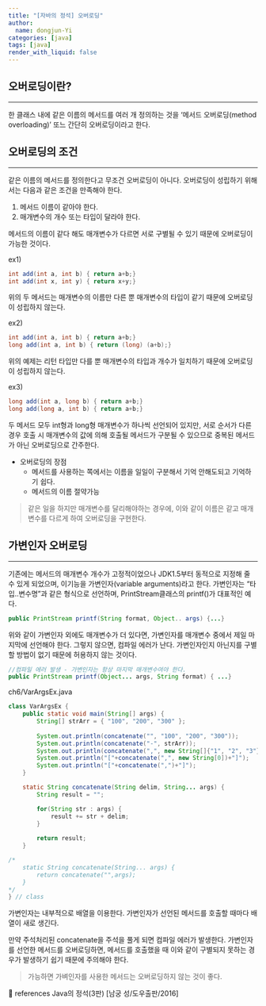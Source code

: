 ```yaml
---
title: "[자바의 정석] 오버로딩"
author:
  name: dongjun-Yi
categories: [java]
tags: [java]
render_with_liquid: false
---
```

## 오버로딩이란?

---

한 클래스 내에 같은 이름의 메서드를 여러 개 정의하는 것을 ‘메서드 오버로딩(method overloading)’ 또느 간단히 오버로딩이라고 한다.

## 오버로딩의 조건

---

같은 이름의 메서드를 정의한다고 무조건 오버로딩이 아니다. 오버로딩이 성립하기 위해서는 다음과 같은 조건을 만족해야 한다.

1. 메서드 이름이 같아야 한다.
2. 매개변수의 개수 또는 타입이 달라야 한다.

메서드의 이름이 같다 해도 매개변수가 다르면 서로 구별될 수 있기 때문에 오버로딩이 가능한 것이다.

ex1)

```java
int add(int a, int b) { return a+b;}
int add(int x, int y) { return x+y;}
```

위의 두 메서드는 매개변수의 이름만 다른 뿐 매개변수의 타입이 같기 때문에 오버로딩이 성립하지 않는다.

ex2)

```java
int add(int a, int b) { return a+b;}
long add(int a, int b) { return (long) (a+b);}
```

위의 예제는 리턴 타입만 다를 뿐 매개변수의 타입과 개수가 일치하기 때문에 오버로딩이 성립하지 않는다.

ex3)

```java
long add(int a, long b) { return a+b;}
long add(long a, int b) { return a+b;}
```

두 메서드 모두 int형과 long형 매개변수가 하나씩 선언되어 있지만, 서로 순서가 다른 경우 호출 시 매개변수의 값에 의해 호출될 메서드가 구분될 수 있으므로 중복된 메서드가 아닌 오버로딩으로 간주한다.

- 오버로딩의 장점
    - 메서드를 사용하는 쪽에서는 이름을 일일이 구분해서 기억 안해도되고 기억하기 쉽다.
    - 메서드의 이름 절약가능

> 같은 일을 하지만 매개변수를 달리해야하는 경우에, 이와 같이 이름은 같고 매개변수를 다르게 하여 오버로딩을 구현한다.
> 

## 가변인자 오버로딩

---

기존에는 메서드의 매개변수 개수가 고정적이었으나 JDK1.5부터 동적으로 지정해 줄 수 있게 되었으며, 이기능을 가변인자(variable arguments)라고 한다.
가변인자는 “타입..변수명”과 같은 형식으로 선언하며, PrintStream클래스의 printf()가 대표적인 예다.

```java
public PrintStream printf(String format, Object.. args) {...}
```

위와 같이 가변인자 외에도 매개변수가 더 있다면, 가변인자를 매개변수 중에서 제일 마지막에 선언해야 한다. 그렇지 않으면, 컴파일 에러가 난다. 가변인자인지 아닌지를 구별할 방법이 없기 때문에 허용하지 않는 것이다.

```java
//컴파일 에러 발생 - 가변인자는 항상 마지막 매개변수여야 한다.
public PrintStream printf(Object... args, String format) { ...}
```

ch6/VarArgsEx.java

```java
class VarArgsEx {
	public static void main(String[] args) {
		String[] strArr = { "100", "200", "300" };
		
		System.out.println(concatenate("", "100", "200", "300"));
		System.out.println(concatenate("-", strArr));
		System.out.println(concatenate(",", new String[]{"1", "2", "3"}));
		System.out.println("["+concatenate(",", new String[0])+"]");
		System.out.println("["+concatenate(",")+"]");
	}

	static String concatenate(String delim, String... args) {
		String result = "";

		for(String str : args) {
			result += str + delim;
		}
		
		return result;
	}

/*
	static String concatenate(String... args) {
		return concatenate("",args);
	}
*/
} // class
```

가변인자는 내부적으로 배열을 이용한다. 가변인자가 선언된 메서드를 호출할 때마다 배열이 새로 생긴다.

만약 주석처리된 concatenate을 주석을 풀게 되면 컴파일 에러가 발생한다.
가변인자를 선언한 메서드를 오버로딩하면, 메서드를 호출했을 때 이와 같이 구별되지 못하는 경우가 발생하기 쉽기 때문에 주의해야 한다.

> 가능하면 가벼인자를 사용한 메서드는 오버로딩하지 않는 것이 좋다.
> 

<aside>
📖 references Java의 정석(3판) [남궁 성/도우출판/2016]

</aside>